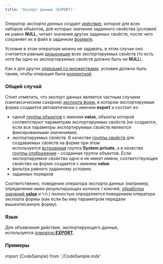 ```yaml
---
title: 'Экспорт данных (EXPORT)'
---
```


Оператор *экспорта данных* создает [действие](Действия.md), которое для всех наборов объектов, для которых значение заданного свойства (*условия*) не равно **NULL**, читает значения других заданных свойств, после чего сохраняет их в файл в заданном [формате](Структурированное_представление.md). 

Условие в этом операторе можно не задавать, в этом случае оно считается равным [дизьюнкции](Логические_операторы_AND_OR_NOT_XOR.md) всех экспортируемых свойств (то есть хотя бы одно из экспортируемых свойств должно быть не **NULL**). 

Как и для других [операций со множествами](Операции_с_множествами.md), условие должно быть таким, чтобы операция была [корректной](Операции_с_множествами.md).

### Общий случай

Стоит отметить, что экспорт данных является частным случаем (синтаксическим сахаром) [экспорта форм](В_структурированном_представлении_EXPORT_IMPORT.md), в котором экспортируемая форма создается автоматически с именем **export** и состоит из:

-   одной [группы объектов](Структура_формы.md) с именем **value**, объекты которой соответствуют параметрам экспортируемых свойств (не создается, если все параметры экспортируемых свойств являются фиксированными значениями).
-   экспортируемых свойств. В качестве [группы свойств](Структура_формы.md#propertygroup-broken) для создаваемых свойств на форме при этом используется [встроенная](Группы_свойств_и_действий.md#встроенные-группы-свойств) группа **System.private**, а в качестве [группы отображения](Структура_формы.md#drawgroup-broken) - созданная группа объектов. Если экспортируемое свойство одно и не имеет имени, соответствующее свойство на форме создается с именем **value**.
-   фильтра равного заданному условию.
-   заданных порядков

Соответственно, поведение оператора экспорта данных (например, определение имен результирующих колонок / ключей, [обработка значений **value**](Структурированное_представление.md) и т.п.) полностью определяется поведением оператора экспорта формы (как если бы ему параметром передали вышеописанную форму).

### Язык

Для объявления действия, экспортирующего данные, используется [оператор **EXPORT**](Оператор_EXPORT.md).

### Примеры


import {CodeSample} from './CodeSample.mdx'

<CodeSample url="https://ru-documentation.lsfusion.org/sample?file=ActionSample&block=exportplain"/>

  
